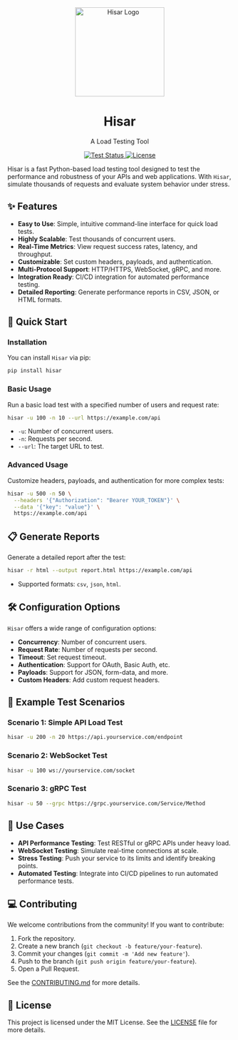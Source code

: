 <div align="center">
  <img src="./logo.png" alt="Hisar Logo" width="200">
  <h1>Hisar</h1>
  <p>A Load Testing Tool</p>
  <a href="https://github.com/walidsa3d/actions/workflows/test.yml">
    <img src="https://img.shields.io/github/actions/workflow/status/walidsa3d/hisar/test.yml?branch=main&style=flat-square" alt="Test Status">
  </a>
  <a href="https://github.com/walidsa3d/hisar/blob/main/LICENSE">
    <img src="https://img.shields.io/github/license/walidsa3d/hisar?style=flat-square" alt="License">
  </a>
</div>

Hisar is a fast Python-based load testing tool designed to test the performance and robustness of your APIs and web applications. With `Hisar`, simulate thousands of requests and evaluate system behavior under stress.

## ✨ Features

- **Easy to Use**: Simple, intuitive command-line interface for quick load tests.
- **Highly Scalable**: Test thousands of concurrent users.
- **Real-Time Metrics**: View request success rates, latency, and throughput.
- **Customizable**: Set custom headers, payloads, and authentication.
- **Multi-Protocol Support**: HTTP/HTTPS, WebSocket, gRPC, and more.
- **Integration Ready**: CI/CD integration for automated performance testing.
- **Detailed Reporting**: Generate performance reports in CSV, JSON, or HTML formats.

## 🚀 Quick Start

### Installation

You can install `Hisar` via pip:

```bash
pip install hisar
```

### Basic Usage

Run a basic load test with a specified number of users and request rate:

```bash
hisar -u 100 -n 10 --url https://example.com/api
```

- `-u`: Number of concurrent users.
- `-n`: Requests per second.
- `--url`: The target URL to test.

### Advanced Usage

Customize headers, payloads, and authentication for more complex tests:

```bash
hisar -u 500 -n 50 \
  --headers '{"Authorization": "Bearer YOUR_TOKEN"}' \
  --data '{"key": "value"}' \
  https://example.com/api
```

## 📋 Generate Reports

Generate a detailed report after the test:

```bash
hisar -r html --output report.html https://example.com/api
```

- Supported formats: `csv`, `json`, `html`.

## 🛠️ Configuration Options

`Hisar` offers a wide range of configuration options:

- **Concurrency**: Number of concurrent users.
- **Request Rate**: Number of requests per second.
- **Timeout**: Set request timeout.
- **Authentication**: Support for OAuth, Basic Auth, etc.
- **Payloads**: Support for JSON, form-data, and more.
- **Custom Headers**: Add custom request headers.

## 🧪 Example Test Scenarios

### Scenario 1: Simple API Load Test

```bash
hisar -u 200 -n 20 https://api.yourservice.com/endpoint
```

### Scenario 2: WebSocket Test

```bash
hisar -u 100 ws://yourservice.com/socket
```

### Scenario 3: gRPC Test

```bash
hisar -u 50 --grpc https://grpc.yourservice.com/Service/Method
```

## 🎯 Use Cases

- **API Performance Testing**: Test RESTful or gRPC APIs under heavy load.
- **WebSocket Testing**: Simulate real-time connections at scale.
- **Stress Testing**: Push your service to its limits and identify breaking points.
- **Automated Testing**: Integrate into CI/CD pipelines to run automated performance tests.


## 💻 Contributing

We welcome contributions from the community! If you want to contribute:

1. Fork the repository.
2. Create a new branch (`git checkout -b feature/your-feature`).
3. Commit your changes (`git commit -m 'Add new feature'`).
4. Push to the branch (`git push origin feature/your-feature`).
5. Open a Pull Request.

See the [CONTRIBUTING.md](https://github.com/walidsa3d/hisar/blob/main/CONTRIBUTING.md) for more details.

## 📝 License

This project is licensed under the MIT License. See the [LICENSE](https://github.com/walidsa3d/hisar/blob/main/LICENSE) file for more details.
